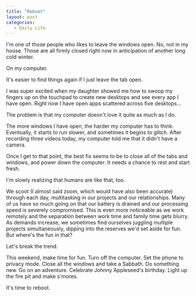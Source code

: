 ```yaml
---
title: "Reboot"
layout: post
categories:
   - Daily Life
---
```

I&#39;m one of those people who likes to leave the windows open. No, not in my house. Those are all firmly closed right now in anticipation of another long cold winter.

On my computer.

It&#39;s easier to find things again if I just leave the tab open.

I was super excited when my daughter showed me how to swoop my fingers up on the touchpad to create new desktops and see every app I have open. Right now I have open apps scattered across five desktops…

The problem is that my computer doesn&#39;t love it quite as much as I do.

The more windows I have open, the harder my computer has to think. Eventually, it starts to run slower, and sometimes it begins to glitch. After recording three videos today, my computer told me that it didn&#39;t have a camera.

Once I get to that point, the best fix seems to be to close all of the tabs and windows, and power down the computer. It needs a chance to rest and start fresh.

I&#39;m slowly realizing that humans are like that, too.

We scoot (I almost said zoom, which would have also been accurate) through each day, multitasking in our projects and our relationships. Many of us have so much going on that our battery is drained and our processing speed is severely compromised. This is even more noticeable as we work remotely and the separation between work time and family time gets blurry. As demands increase, we sometimes find ourselves juggling multiple projects simultaneously, dipping into the reserves we&#39;d set aside for fun. But where&#39;s the fun in that?

Let&#39;s break the trend.

This weekend, make time for fun. Turn off the computer. Set the phone to privacy mode. Close all the windows and take a Sabbath. Do something new. Go on an adventure. Celebrate Johnny Appleseed&#39;s birthday. Light up the fire pit and make s&#39;mores.

It&#39;s time to reboot.
